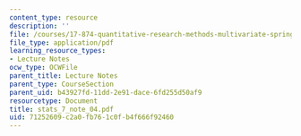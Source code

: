 ```yaml
---
content_type: resource
description: ''
file: /courses/17-874-quantitative-research-methods-multivariate-spring-2004/71252609c2a0fb761c0fb4f666f92460_stats_7_note_04.pdf
file_type: application/pdf
learning_resource_types:
- Lecture Notes
ocw_type: OCWFile
parent_title: Lecture Notes
parent_type: CourseSection
parent_uid: b43927fd-11dd-2e91-dace-6fd255d50af9
resourcetype: Document
title: stats_7_note_04.pdf
uid: 71252609-c2a0-fb76-1c0f-b4f666f92460
---
```

